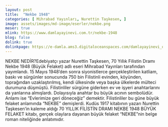 ```yaml
---
layout: post
title:  "Nekbe 1948"
categories: [ Mihrabad Yayınları, Nurettin Taşkesen, ]
image: assets/images/md-image/eserler/nekbe.png
meser: true
mlink: https://www.damlayayinevi.com.tr/nekbe-1948
blog: false
dolink: true
dolinkpage: https://e-damla.ams3.digitaloceanspaces.com/damlayayinevi_ornek_sayfalar/9786056846205/index.html
---
```


NEKBE NEDİR?Edebiyatçı yazar Nurettin Taşkesen, 70 Yıllık Filistin Dramı Nekbe 1948 (Büyük Felaket) adlı eseri Mihrabad Yayınları tarafından yayımlandı.
15 Mayıs 1948’den sonra siyonistlerce gerçekleştirilen katliam, baskı ve sürgünler sonucunda 750 bin Filistinli evinden, köyünden, toprağından uzaklaştırılmış, kendi ülkesinde veya başka ülkelerde mülteci durumuna düşmüştü. Filistinliler sürgüne giderken ev ve işyeri anahtarlarını da yanlarına almışlardı. Dolayısıyla anahtar bu büyük acının sembolüdür. Anlamı ise “Evlerimize geri döneceğiz” demektir. Filistinliler bu güne büyük felaket anlamında “NEKBE” demişlerdi. Kudüs 1917 kitabının yazarı Nurettin Taşkesen’in kaleme aldığı 70 YILLIK FİLİSTİN DRAMI NEKBE 1948 BÜYÜK FELAKET kitabı, gerçek olaylara dayanan büyük felaket “NEKBE”nin belge roman niteliğinde anlatımıdır.